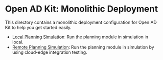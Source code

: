 # Open AD Kit: Monolithic Deployment

This directory contains a monolithic deployment configuration for Open AD Kit to help you get started easily.

- [Local Planning Simulation](./local-planning-simulation): Run the planning module in simulation in local.
- [Remote Planning Simulation](./remote-planning-simulation): Run the planning module in simulation by using cloud-edge integration testing.

